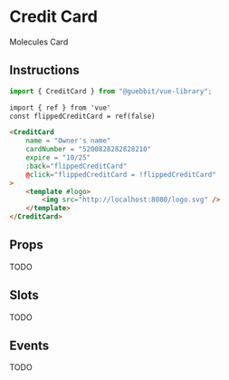 # Credit Card
<Badge type="tip">Molecules</Badge> <Badge type="info">Card</Badge>

## Instructions

```ts
import { CreditCard } from "@guebbit/vue-library";
```

<div class="dev-section">
    <CreditCard
        name = "Owner's name"
        cardNumber = "5200828282828210"
        expire = "10/25"
        :back="flippedCreditCard"
        @click="flippedCreditCard = !flippedCreditCard"
    >
        <template #logo>
            <img src="http://localhost:8080/logo.svg" />
        </template>
    </CreditCard>
</div>


```html
import { ref } from 'vue'
const flippedCreditCard = ref(false)

<CreditCard
    name = "Owner's name"
    cardNumber = "5200828282828210"
    expire = "10/25"
    :back="flippedCreditCard"
    @click="flippedCreditCard = !flippedCreditCard"
>
    <template #logo>
        <img src="http://localhost:8080/logo.svg" />
    </template>
</CreditCard>
```

## Props
TODO

## Slots
TODO

## Events
TODO

<style lang="scss">
@use "../../theme.scss";
</style>

<script setup>
import { ref } from 'vue'
import { CreditCard } from '../../../src/'

const flippedCreditCard = ref(false)
</script>
